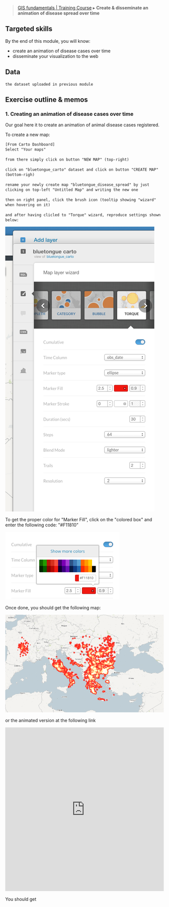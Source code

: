 > [GIS fundamentals | Training Course](agenda.md) ▸ **Create & disseminate an animation of disease spread over time**

## Targeted skills
By the end of this module, you will know:
* create an animation of disease cases over time
* disseminate your visualization to the web

## Data

```
the dataset uploaded in previous module
```

## Exercise outline & memos


### 1. Creating an animation of disease cases over time

Our goal here it to create an animation of animal disease cases registered. 

To create a new map:

```
[From Carto Dashboard]
Select "Your maps"

from there simply click on button "NEW MAP" (top-right)

click on "bluetongue_carto" dataset and click on button "CREATE MAP" (bottom-righ)

rename your newly create map "bluetongue_disease_spread" by just clicking on top-left "Untitled Map" and writing the new one

then on right panel, click the brush icon (tooltip showing "wizard" when hovering on it)

and after having clicled to "Torque" wizard, reproduce settings shown below:
```

![heatmap settings](img/heatmap-carto-settings.png)

To get the proper color for "Marker Fill", click on the "colored box" and enter the following code: "#F11810"

![heatmap settings color](img/heatmap-carto-settings-color.png)

Once done, you should get the following map:

![heatmap final](img/heatmap-carto-final.png)

or the animated version at the following link []()

<iframe width="100%" height="520" frameborder="0" src="https://franckalbinet.carto.com/viz/d1957f20-8a31-11e6-a66c-0e05a8b3e3d7/embed_map" allowfullscreen webkitallowfullscreen mozallowfullscreen oallowfullscreen msallowfullscreen></iframe>


You should get
